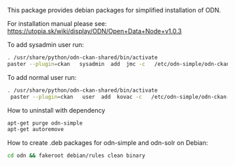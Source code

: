 This package provides debian packages for simplified installation of ODN.

For installation manual please see: https://utopia.sk/wiki/display/ODN/Open+Data+Node+v1.0.3

To add sysadmin user run:
~~~bash
. /usr/share/python/odn-ckan-shared/bin/activate 
paster --plugin=ckan   sysadmin  add  jmc -c   /etc/odn-simple/odn-ckan-ic/production.ini
~~~
To add normal user run:
~~~bash
. /usr/share/python/odn-ckan-shared/bin/activate 
 paster --plugin=ckan   user  add  kovac -c   /etc/odn-simple/odn-ckan-ic/production.ini
~~~


How to uninstall with dependency 
~~~bash
apt-get purge odn-simple
apt-get autoremove 
~~~


How to create .deb packages for odn-simple and odn-solr on Debian:
~~~bash
cd odn && fakeroot debian/rules clean binary
~~~
